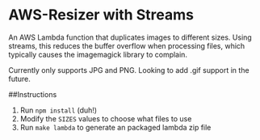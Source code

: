 # AWS-Resizer with Streams

An AWS Lambda function that duplicates images to different sizes.
Using streams, this reduces the buffer overflow when processing files, which 
typically causes the imagemagick library to complain. 

Currently only supports JPG and PNG.  Looking to add .gif support in the future.

##Instructions
 1. Run `npm install` (duh!)
 2. Modify the `SIZES` values to choose what files to use
 3. Run `make lambda` to generate an packaged lambda zip file
